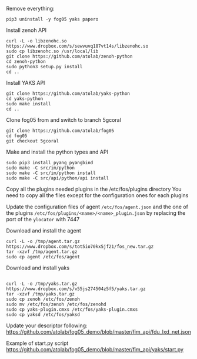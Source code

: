 Remove everything:

```
pip3 uninstall -y fog05 yaks papero

```


Install zenoh API

```
curl -L -o libzenohc.so https://www.dropbox.com/s/sewvuvq187vt14s/libzenohc.so
sudo cp libzenohc.so /usr/local/lib
git clone https://github.com/atolab/zenoh-python
cd zenoh-python
sudo python3 setup.py install
cd ..

```

Install YAKS API


```
git clone https://github.com/atolab/yaks-python
cd yaks-python
sudo make install
cd ..

```



Clone fog05 from and switch to branch 5gcoral

```
git clone https://github.com/atolab/fog05
cd fog05
git checkout 5gcoral

```

Make and install the python types and API


```
sudo pip3 install pyang pyangbind
sudo make -C src/im/python
sudo make -C src/im/python install
sudo make -C src/api/python/api install

```

Copy all the plugins needed plugins in the /etc/fos/plugins directory
You need to copy all the files except for the configuration ones for each plugins

Update the configuration files of agent `/etc/fos/agent.json` and the one of the plugins `/etc/fos/plugins/<name>/<name>_plugin.json` by replacing the port of the `ylocator` with 7447


Download and install the agent

```
curl -L -o /tmp/agent.tar.gz https://www.dropbox.com/s/tot5io70kx5jf21/fos_new.tar.gz
tar -xzvf /tmp/agent.tar.gz
sudo cp agent /etc/fos/agent

```


Download and install yaks


```

curl -L -o /tmp/yaks.tar.gz https://www.dropbox.com/s/v55js274504z5f5/yaks.tar.gz
tar -xzvf /tmp/yaks.tar.gz
sudo cp zenoh /etc/fos/zenoh
sudo mv /etc/fos/zenoh /etc/fos/zenohd
sudo cp yaks-plugin.cmxs /etc/fos/yaks-plugin.cmxs
sudo cp yaksd /etc/fos/yaksd
```


Update your descriptor following: https://github.com/atolab/fog05_demo/blob/master/fim_api/fdu_lxd_net.json

Example of start.py script https://github.com/atolab/fog05_demo/blob/master/fim_api/yaks/start.py






